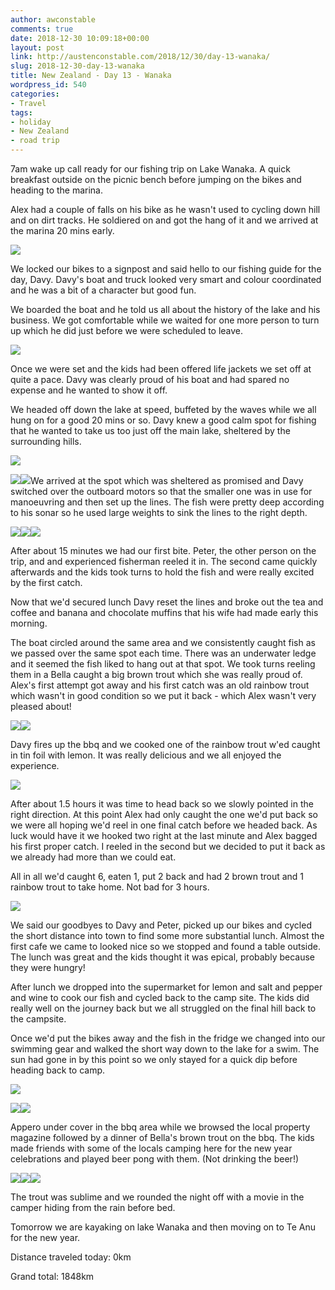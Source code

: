 ```yaml
---
author: awconstable
comments: true
date: 2018-12-30 10:09:18+00:00
layout: post
link: http://austenconstable.com/2018/12/30/day-13-wanaka/
slug: 2018-12-30-day-13-wanaka
title: New Zealand - Day 13 - Wanaka
wordpress_id: 540
categories:
- Travel
tags:
- holiday
- New Zealand
- road trip
---
```


7am wake up call ready for our fishing trip on Lake Wanaka. A quick breakfast outside on the picnic bench before jumping on the bikes and heading to the marina.

Alex had a couple of falls on his bike as he wasn't used to cycling down hill and on dirt tracks. He soldiered on and got the hang of it and we arrived at the marina 20 mins early.

![](../images/2018/12/img_2950.jpg)

We locked our bikes to a signpost and said hello to our fishing guide for the day, Davy. Davy's boat and truck looked very smart and colour coordinated and he was a bit of a character but good fun.

We boarded the boat and he told us all about the history of the lake and his business. We got comfortable while we waited for one more person to turn up which he did just before we were scheduled to leave.

![](../images/2018/12/img_2958.jpg)

Once we were set and the kids had been offered life jackets we set off at quite a pace. Davy was clearly proud of his boat and had spared no expense and he wanted to show it off.

We headed off down the lake at speed, buffeted by the waves while we all hung on for a good 20 mins or so. Davy knew a good calm spot for fishing that he wanted to take us too just off the main lake, sheltered by the surrounding hills.

![](../images/2018/12/img_2959.jpg)

![](../images/2018/12/img_0264.jpg)![](../images/2018/12/img_0268.jpg)We arrived at the spot which was sheltered as promised and Davy switched over the outboard motors so that the smaller one was in use for manoeuvring and then set up the lines. The fish were pretty deep according to his sonar so he used large weights to sink the lines to the right depth.

![](../images/2018/12/img_2964.jpg)![](../images/2018/12/img_2967.jpg)![](../images/2018/12/img_0290.jpg)

After about 15 minutes we had our first bite. Peter, the other person on the trip, and and experienced fisherman reeled it in. The second came quickly afterwards and the kids took turns to hold the fish and were really excited by the first catch.

Now that we'd secured lunch Davy reset the lines and broke out the tea and coffee and banana and chocolate muffins that his wife had made early this morning.

The boat circled around the same area and we consistently caught fish as we passed over the same spot each time. There was an underwater ledge and it seemed the fish liked to hang out at that spot. We took turns reeling them in a Bella caught a big brown trout which she was really proud of. Alex's first attempt got away and his first catch was an old rainbow trout which wasn't in good condition so we put it back - which Alex wasn't very pleased about!

![](../images/2018/12/img_0295.jpg)![](../images/2018/12/img_2969.jpg)

Davy fires up the bbq and we cooked one of the rainbow trout w'ed caught in tin foil with lemon. It was really delicious and we all enjoyed the experience.

![](../images/2018/12/630561f0-03c4-4a3c-bd87-8e009ecf4038.jpg)

After about 1.5 hours it was time to head back so we slowly pointed in the right direction. At this point Alex had only caught the one we'd put back so we were all hoping we'd reel in one final catch before we headed back. As luck would have it we hooked two right at the last minute and Alex bagged his first proper catch. I reeled in the second but we decided to put it back as we already had more than we could eat.

All in all we'd caught 6, eaten 1, put 2 back and had 2 brown trout and 1 rainbow trout to take home. Not bad for 3 hours.

![](../images/2018/12/img_2972.jpg)

We said our goodbyes to Davy and Peter, picked up our bikes and cycled the short distance into town to find some more substantial lunch. Almost the first cafe we came to looked nice so we stopped and found a table outside. The lunch was great and the kids thought it was epical, probably because they were hungry!

After lunch we dropped into the supermarket for lemon and salt and pepper and wine to cook our fish and cycled back to the camp site. The kids did really well on the journey back but we all struggled on the final hill back to the campsite.

Once we'd put the bikes away and the fish in the fridge we changed into our swimming gear and walked the short way down to the lake for a swim. The sun had gone in by this point so we only stayed for a quick dip before heading back to camp.

![](../images/2018/12/0424a521-1d57-4b58-a799-01379f3d4799.jpg)

![](../images/2018/12/img_2979.jpg)![](../images/2018/12/img_2982.jpg)

Appero under cover in the bbq area while we browsed the local property magazine followed by a dinner of Bella's brown trout on the bbq. The kids made friends with some of the locals camping here for the new year celebrations and played beer pong with them. (Not drinking the beer!)

![](../images/2018/12/img_2985.jpg)![](../images/2018/12/img_2986.jpg)![](../images/2018/12/img_0334.jpg)

The trout was sublime and we rounded the night off with a movie in the camper hiding from the rain before bed.

Tomorrow we are kayaking on lake Wanaka and then moving on to Te Anu for the new year.

Distance traveled today: 0km

Grand total: 1848km
